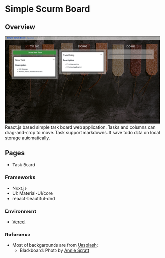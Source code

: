 # Simple Scurm Board

## Overview
![](public/overview.png)
React.js based simple task board web application.
Tasks and columns can drag-and-drop to move.
Task support markdowns.
It save todo data on local storage automatically.

## Pages
- Task Board

### Frameworks
- Next.js
- UI: Material-UI/core
- reaact-beautiful-dnd

### Environment
- [Vercel](https://vercel.com/)

### Reference
- Most of backgarounds are from [Unsplash](https://unsplash.com): 
  - Blackboard: Photo by [Annie Spratt](https://unsplash.com/@anniespratt?utm_source=unsplash&utm_medium=referral&utm_content=creditCopyText) 